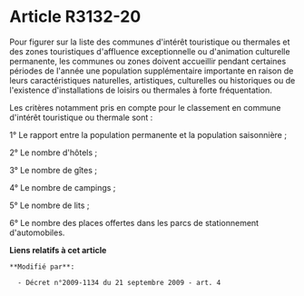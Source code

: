 # Article R3132-20

Pour figurer sur la liste des communes d'intérêt touristique ou thermales et des zones touristiques d'affluence
exceptionnelle ou d'animation culturelle permanente, les communes ou zones doivent accueillir pendant certaines périodes de
l'année une population supplémentaire importante en raison de leurs caractéristiques naturelles, artistiques, culturelles ou
historiques ou de l'existence d'installations de loisirs ou thermales à forte fréquentation.

Les critères notamment pris en compte pour le classement en commune d'intérêt touristique ou thermale sont :

1° Le rapport entre la population permanente et la population saisonnière ;

2° Le nombre d'hôtels ;

3° Le nombre de gîtes ;

4° Le nombre de campings ;

5° Le nombre de lits ;

6° Le nombre des places offertes dans les parcs de stationnement d'automobiles.

**Liens relatifs à cet article**

	**Modifié par**:

	  - Décret n°2009-1134 du 21 septembre 2009 - art. 4
